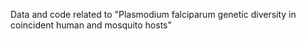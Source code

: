 Data and code related to "Plasmodium falciparum genetic diversity in coincident human and mosquito hosts"

